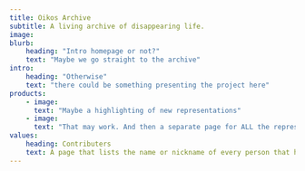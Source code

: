 ```yaml
---
title: Oikos Archive
subtitle: A living archive of disappearing life.
image: 
blurb:
    heading: "Intro homepage or not?"
    text: "Maybe we go straight to the archive"
intro:
    heading: "Otherwise"
    text: "there could be something presenting the project here"
products:
    - image: 
      text: "Maybe a highlighting of new representations"
    - image: 
      text: "That may work. And then a separate page for ALL the representations"
values:
    heading: Contributers
    text: A page that lists the name or nickname of every person that has contributed to the site.
---
```


